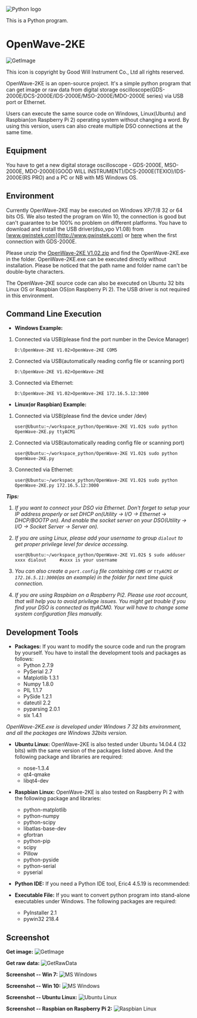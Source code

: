 ![Python logo](/image/python-logo.png)

This is a Python program.




OpenWave-2KE
============
![GetImage](/image/OpenWave256x256.jpg)

This icon is copyright by Good Will Instrument Co., Ltd all rights reserved.




OpenWave-2KE is an open-source project. It's a simple python program that can get image or raw data from digital storage oscilloscope(GDS-2000E/DCS-2000E/IDS-2000E/MSO-2000E/MDO-2000E series) via USB port or Ethernet.  

Users can execute the same source code on Windows, Linux(Ubuntu) and Raspbian(on Raspberry Pi 2) operating system without changing a word. By using this version, users can also create multiple DSO connections at the same time.


Equipment
------------
You have to get a new digital storage oscilloscope - GDS-2000E, MSO-2000E, MDO-2000E(GOOD WILL INSTRUMENT)/DCS-2000E(TEXIO)/IDS-2000E(RS PRO) and a PC or NB with MS Windows OS.




Environment
------------
Currently OpenWave-2KE may be executed on Windows XP/7/8 32 or 64 bits OS. We also tested the program on Win 10, the connection is good but can't guarantee to be 100% no problem on different platforms. You have to download and install the USB driver(dso_vpo V1.08) from [www.gwinstek.com](http://www.gwinstek.com) or [here](/dso_vpo_v108.zip) when the first connection with GDS-2000E. 

Please unzip the [OpenWave-2KE V1.02.zip](/OpenWave-2KE_V1.02.zip) and find the OpenWave-2KE.exe in the folder. OpenWave-2KE.exe can be executed directly without installation. Please be noticed that the path name and folder name can't be double-byte characters.

The OpenWave-2KE source code can also be executed on Ubuntu 32 bits Linux OS or Raspbian OS(on Raspberry Pi 2). The USB driver is not required in this environment.



Command Line Execution
------------
- **Windows Example:**

1.  Connected via USB(please find the port number in the Device Manager)
    ```
    D:\OpenWave-2KE V1.02>OpenWave-2KE COM5
    ```

2.  Connected via USB(automatically reading config file or scanning port)
    ```
    D:\OpenWave-2KE V1.02>OpenWave-2KE
    ```

3.  Connected via Ethernet:
    ```
    D:\OpenWave-2KE V1.02>OpenWave-2KE 172.16.5.12:3000
    ```


- **Linux(or Raspbian) Example:**

1.  Connected via USB(please find the device under /dev)
    ```
    user@Ubuntu:~/workspace_python/OpenWave-2KE V1.02$ sudo python OpenWave-2KE.py ttyACM1
    ```
    
2.  Connected via USB(automatically reading config file or scanning port)
    ```
    user@Ubuntu:~/workspace_python/OpenWave-2KE V1.02$ sudo python OpenWave-2KE.py
    ```
    
3.  Connected via Ethernet:
    ```
    user@Ubuntu:~/workspace_python/OpenWave-2KE V1.02$ sudo python OpenWave-2KE.py 172.16.5.12:3000
    ```

***Tips:***

1.  *If you want to connect your DSO via Ethernet. Don't forget to setup your IP address properly or set DHCP on(Utility -> I/O -> Ethernet -> DHCP/BOOTP on).  And enable the socket server on your DSO(Utility -> I/O -> Socket Server -> Server on).*

2.  *If you are using Linux, please add your username to group ```dialout``` to get proper privilege level for device accessing.*
    ```
    user@Ubuntu:~/workspace_python/OpenWave-2KE V1.02$ $ sudo adduser xxxx dialout     #xxxx is your username
    ```

3.  *You can also create a `port.config` file containing `COM5` or `ttyACM1` or `172.16.5.11:3000`(as an example) in the folder for next time quick connection.*

4.  *If you are using Raspbian on a Raspberry Pi2. Please use root account, that will help you to avoid privilege issues.  You might get trouble if you find your DSO is connected as ttyACM0. Your will have to change some system configuration files manually.*


Development Tools
------------
- **Packages:**
   If you want to modify the source code and run the program by yourself. You have to install the development tools and packages as follows:
   * Python 2.7.9
   * PySerial 2.7
   * Matplotlib 1.3.1
   * Numpy 1.8.0
   * PIL 1.1.7
   * PySide 1.2.1
   * dateutil 2.2
   * pyparsing 2.0.1
   * six 1.4.1

 *OpenWave-2KE.exe is developed under Windows 7 32 bits environment, and all the packages are Windows 32bits version.*

- **Ubuntu Linux:**
   OpenWave-2KE is also tested under Ubuntu 14.04.4 (32 bits) with the same version of the packages listed above.  And the following package and libraries are required:
   * nose-1.3.4
   * qt4-qmake
   * libqt4-dev

- **Raspbian Linux:**
   OpenWave-2KE is also tested on Raspberry Pi 2 with the following package and libraries:
   * python-matplotlib
   * python-numpy
   * python-scipy
   * libatlas-base-dev
   * gfortran
   * python-pip
   * scipy
   * Pillow
   * python-pyside
   * python-serial
   * pyserial


- **Python IDE:**
   If you need a Python IDE tool, Eric4 4.5.19  is recommended:


- **Executable File:**
   If you want to convert python program into stand-alone executables under Windows. The following packages are required:
   * PyInstaller 2.1
   * pywin32 218.4



   
Screenshot
------------
**Get image:**
![GetImage](/image/pic1.png)


**Get raw data:**
![GetRawData](/image/pic2.png)


**Screenshot -- Win 7:**
![MS Windows](/image/Win7_Screenshot.jpg)


**Screenshot -- Win 10:**
![MS Windows](/image/Win10_Screenshot.jpg)


**Screenshot -- Ubuntu Linux:**
![Ubuntu Linux](/image/Ubuntu1404_Screenshot.jpg)


**Screenshot -- Raspbian on Raspberry Pi 2:**
![Raspbian Linux](/image/RPi2_Screenshot.jpg)
